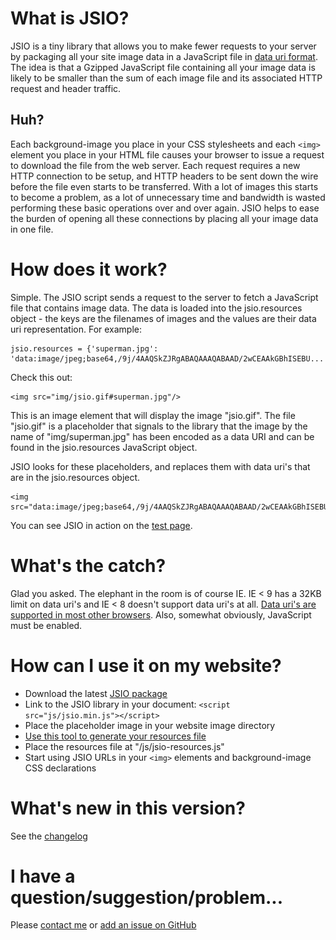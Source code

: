 What is JSIO?
=============

JSIO is a tiny library that allows you to make fewer requests to your server by packaging all your site image data in a JavaScript file in [data uri format](http://en.wikipedia.org/wiki/Data_URI_scheme). The idea is that a Gzipped JavaScript file containing all your image data is likely to be smaller than the sum of each image file and its associated HTTP request and header traffic.

Huh?
----

Each background-image you place in your CSS stylesheets and each `<img>` element you place in your HTML file causes your browser to issue a request to download the file from the web server. Each request requires a new HTTP connection to be setup, and HTTP headers to be sent down the wire before the file even starts to be transferred. With a lot of images this starts to become a problem, as a lot of unnecessary time and bandwidth is wasted performing these basic operations over and over again. JSIO helps to ease the burden of opening all these connections by placing all your image data in one file.


How does it work?
=================

Simple. The JSIO script sends a request to the server to fetch a JavaScript file that contains image data. The data is loaded into the jsio.resources object - the keys are the filenames of images and the values are their data uri representation. For example:

	jsio.resources = {'superman.jpg': 'data:image/jpeg;base64,/9j/4AAQSkZJRgABAQAAAQABAAD/2wCEAAkGBhISEBU...'};

Check this out:

	<img src="img/jsio.gif#superman.jpg"/>

This is an image element that will display the image &quot;jsio.gif&quot;. The file &quot;jsio.gif&quot; is a placeholder that signals to the library that the image by the name of &quot;img/superman.jpg&quot; has been encoded as a data URI and can be found in the jsio.resources JavaScript object.

JSIO looks for these placeholders, and replaces them with data uri's that are in the jsio.resources object.

	<img src="data:image/jpeg;base64,/9j/4AAQSkZJRgABAQAAAQABAAD/2wCEAAkGBhISEBU..."/>

You can see JSIO in action on the [test page](http://alanshaw.github.com/JavaScript-Image-Optimiser/test.html).

What's the catch?
=================

Glad you asked. The elephant in the room is of course IE. IE < 9 has a 32KB limit on data uri's and IE < 8 doesn't support data uri's at all. [Data uri's are supported in most other browsers](http://en.wikipedia.org/wiki/Data_URI_scheme#Web_browser_support). Also, somewhat obviously, JavaScript must be enabled.

How can I use it on my website?
===============================

- Download the latest [JSIO package](https://github.com/alanshaw/JavaScript-Image-Optimiser/archives/master)
- Link to the JSIO library in your document: `<script src="js/jsio.min.js"></script>`
- Place the placeholder image in your website image directory
- [Use this tool to generate your resources file](http://alanshaw.github.com/JavaScript-Image-Optimiser/to-data-url.html)
- Place the resources file at "/js/jsio-resources.js"
- Start using JSIO URLs in your `<img>` elements and background-image CSS declarations


What's new in this version?
===========================

See the [changelog](https://github.com/alanshaw/JavaScript-Image-Optimiser/blob/master/CHANGELOG)

I have a question/suggestion/problem...
=======================================

Please [contact me](http://freestyle-developments.co.uk/contact) or [add an issue on GitHub](https://github.com/alanshaw/JavaScript-Image-Optimiser/issues)